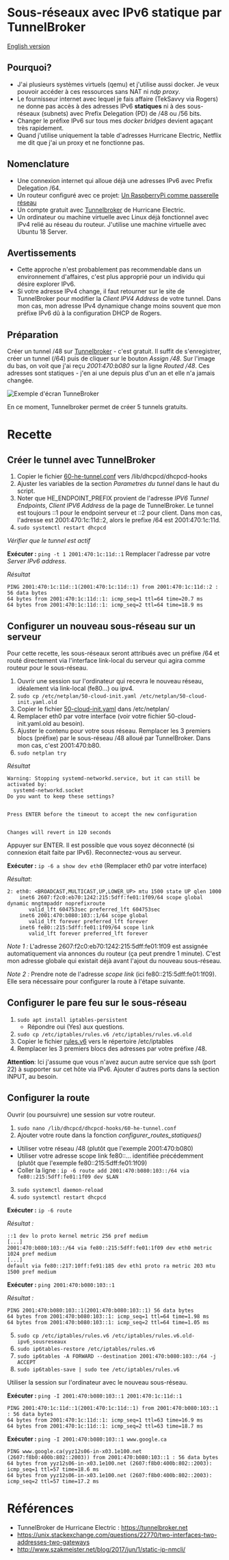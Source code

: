 # Sous-réseaux avec IPv6 statique par TunnelBroker

[English version](README_en.md)

## Pourquoi?

- J'ai plusieurs systèmes virtuels (qemu) et j'utilise aussi docker. Je veux
  pouvoir accéder à ces ressources sans NAT ni _ndp proxy_.
- Le fournisseur internet avec lequel je fais affaire (TekSavvy via Rogers) ne
  donne pas accès à des adresses IPv6 **statiques** ni à des sous-réseaux (subnets)
  avec Prefix Delegation (PD) de /48 ou /56 bits.
- Changer le préfixe IPv6 sur tous mes _docker bridges_ devient agaçant très rapidement.
- Quand j'utilise uniquement la table d'adresses Hurricane Electric, Netflix
  me dit que j'ai un proxy et ne fonctionne pas.

## Nomenclature

- Une connexion internet qui alloue déjà une adresses IPv6 avec Prefix Delegation /64.
- Un routeur configuré avec ce projet: [Un RaspberryPi comme passerelle réseau](../rpi_passerelle/README.md)
- Un compte gratuit avec [Tunnelbroker](https://tunnelbroker.net/) de Hurricane Electric.
- Un ordinateur ou machine virtuelle avec Linux déjà fonctionnel avec IPv4 relié au
  réseau du routeur. J'utilise une machine virtuelle avec Ubuntu 18 Server.

## Avertissements

- Cette approche n'est probablement pas recommendable dans un environnement
  d'affaires, c'est plus approprié pour un individu qui désire explorer IPv6.
- Si votre adresse IPv4 change, il faut retourner sur le site de TunnelBroker
  pour modifier la _Client IPV4 Address_ de votre tunnel. Dans mon cas, mon
  adresse IPv4 dynamique change moins souvent que mon préfixe IPv6 dû à la
  configuration DHCP de Rogers.

## Préparation

Créer un tunnel /48 sur [Tunnelbroker](https://tunnelbroker.net/) - c'est gratuit.
Il suffit de s'enregistrer, créer un tunnel (/64) puis de cliquer sur le
bouton _Assign /48_. Sur l'image du bas, on voit que j'ai reçu _2001:470:b080_ sur la ligne _Routed /48_.
Ces adresses sont statiques - j'en ai une depuis plus d'un an et elle n'a jamais changée.

![Exemple d'écran TunneBroker](he_details.png)

En ce moment, Tunnelbroker permet de créer 5 tunnels gratuits.

# Recette

## Créer le tunnel avec TunnelBroker

1. Copier le fichier [60-he-tunnel.conf](60-he-tunnel.conf) vers /lib/dhcpcd/dhcpcd-hooks
2. Ajuster les variables de la section _Parametres du tunnel_ dans le haut du script.
3. Noter que HE_ENDPOINT_PREFIX provient de l'adresse _IPV6 Tunnel Endpoints_, _Client IPV6 Address_
   de la page de TunnelBroker. Le tunnel est toujours ::1 pour le endpoint serveur et ::2 pour client.
   Dans mon cas, l'adresse est 2001:470:1c:11d::2, alors le prefixe /64 est 2001:470:1c:11d.
4. `sudo systemctl restart dhcpcd`

_Vérifier que le tunnel est actif_

**Exécuter :** `ping -t 1 2001:470:1c:11d::1`
Remplacer l'adresse par votre  _Server IPv6 address_.

_Résultat_

```
PING 2001:470:1c:11d::1(2001:470:1c:11d::1) from 2001:470:1c:11d::2 : 56 data bytes
64 bytes from 2001:470:1c:11d::1: icmp_seq=1 ttl=64 time=20.7 ms
64 bytes from 2001:470:1c:11d::1: icmp_seq=2 ttl=64 time=18.9 ms
```

## Configurer un nouveau sous-réseau sur un serveur

Pour cette recette, les sous-réseaux seront attribués avec un préfixe /64 et
routé directement via l'interface link-local du serveur qui agira comme
routeur pour le sous-réseau.

1. Ouvrir une session sur l'ordinateur qui recevra le nouveau réseau,
   idéalement via link-local (fe80...) ou ipv4.
2. `sudo cp /etc/netplan/50-cloud-init.yaml /etc/netplan/50-cloud-init.yaml.old`
3. Copier le fichier [50-cloud-init.yaml](50-cloud-init.yaml) dans /etc/netplan/
4. Remplacer eth0 par votre interface (voir votre fichier 50-cloud-init.yaml.old au besoin).
4. Ajuster le contenu pour votre sous réseau. Remplacer les 3 premiers blocs
   (préfixe) par le sous-réseau /48 alloué par TunnelBroker. Dans mon cas,
   c'est 2001:470:b80.
5. `sudo netplan try`

_Résultat_
```
Warning: Stopping systemd-networkd.service, but it can still be activated by:
  systemd-networkd.socket
Do you want to keep these settings?


Press ENTER before the timeout to accept the new configuration


Changes will revert in 120 seconds
```

Appuyer sur ENTER. Il est possible que vous soyez déconnecté (si connexion était
faite par IPv6). Reconnectez-vous au serveur.

**Exécuter :** `ip -6 a show dev eth0`  (Remplacer eth0 par votre interface)

_Résultat_:
```
2: eth0: <BROADCAST,MULTICAST,UP,LOWER_UP> mtu 1500 state UP qlen 1000
    inet6 2607:f2c0:eb70:1242:215:5dff:fe01:1f09/64 scope global dynamic mngtmpaddr noprefixroute
       valid_lft 604753sec preferred_lft 604753sec
    inet6 2001:470:b080:103::1/64 scope global
       valid_lft forever preferred_lft forever
    inet6 fe80::215:5dff:fe01:1f09/64 scope link
       valid_lft forever preferred_lft forever
```

_Note 1 :_ L'adresse 2607:f2c0:eb70:1242:215:5dff:fe01:1f09 est assignée automatiquement via
annonces du routeur (ça peut prendre 1 minute). C'est mon adresse globale qui existait déjà
avant l'ajout du nouveau sous-réseau.

_Note 2 :_ Prendre note de l'adresse _scope link_ (ici fe80::215:5dff:fe01:1f09). Elle sera
nécessaire pour configurer la route à l'étape suivante.

## Configurer le pare feu sur le sous-réseau

1. `sudo apt install iptables-persistent`
   - Répondre oui (Yes) aux questions.
2. `sudo cp /etc/iptables/rules.v6 /etc/iptables/rules.v6.old`
3. Copier le fichier [rules.v6](rules.v6) vers le répertoire /etc/iptables
4. Remplacer les 3 premiers blocs des adresses par votre préfixe /48.

**Attention**: Ici j'assume que vous n'avez aucun autre service que ssh (port 22)
à supporter sur cet hôte via IPv6. Ajouter d'autres ports dans la section INPUT,
au besoin.

## Configurer la route

Ouvrir (ou poursuivre) une session sur votre routeur.

1. `sudo nano /lib/dhcpcd/dhcpcd-hooks/60-he-tunnel.conf`
2. Ajouter votre route dans la fonction _configurer_routes_statiques()_
  - Utiliser votre réseau /48 (plutôt que l'exemple 2001:470:b080)
  - Utiliser votre adresse scope link fe80::... identifiée précédemment (plutôt que l'exemple fe80::215:5dff:fe01:1f09)
  - Coller la ligne : `ip -6 route add 2001:470:b080:103::/64 via fe80::215:5dff:fe01:1f09 dev $LAN`
3. `sudo systemctl daemon-reload`
4. `sudo systemctl restart dhcpcd`

**Exécuter :** `ip -6 route`

_Résultat :_

```
::1 dev lo proto kernel metric 256 pref medium
[...]
2001:470:b080:103::/64 via fe80::215:5dff:fe01:1f09 dev eth0 metric 1024 pref medium
[...]
default via fe80::217:10ff:fe91:185 dev eth1 proto ra metric 203 mtu 1500 pref medium
```

**Exécuter :** `ping 2001:470:b080:103::1`

_Résultat :_

```
PING 2001:470:b080:103::1(2001:470:b080:103::1) 56 data bytes
64 bytes from 2001:470:b080:103::1: icmp_seq=1 ttl=64 time=1.98 ms
64 bytes from 2001:470:b080:103::1: icmp_seq=2 ttl=64 time=1.05 ms
```

5. `sudo cp /etc/iptables/rules.v6 /etc/iptables/rules.v6.old-ipv6_sousreseaux`
6. `sudo ip6tables-restore /etc/iptables/rules.v6`
7. `sudo ip6tables -A FORWARD --destination 2001:470:b080:103::/64 -j ACCEPT`
8. `sudo ip6tables-save | sudo tee /etc/iptables/rules.v6`

Utiliser la session sur l'ordinateur avec le nouveau sous-réseau.

**Exécuter :** `ping -I 2001:470:b080:103::1 2001:470:1c:11d::1`

```
PING 2001:470:1c:11d::1(2001:470:1c:11d::1) from 2001:470:b080:103::1 : 56 data bytes
64 bytes from 2001:470:1c:11d::1: icmp_seq=1 ttl=63 time=16.9 ms
64 bytes from 2001:470:1c:11d::1: icmp_seq=2 ttl=63 time=18.7 ms
```

**Exécuter :** `ping -I 2001:470:b080:103::1 www.google.ca`

```
PING www.google.ca(yyz12s06-in-x03.1e100.net (2607:f8b0:400b:802::2003)) from 2001:470:b080:103::1 : 56 data bytes
64 bytes from yyz12s06-in-x03.1e100.net (2607:f8b0:400b:802::2003): icmp_seq=1 ttl=57 time=18.6 ms
64 bytes from yyz12s06-in-x03.1e100.net (2607:f8b0:400b:802::2003): icmp_seq=2 ttl=57 time=17.2 ms
```

# Références

- TunnelBroker de Hurricane Electric : https://tunnelbroker.net
- https://unix.stackexchange.com/questions/22770/two-interfaces-two-addresses-two-gateways
- http://www.szakmeister.net/blog/2017/jun/1/static-ip-nmcli/
